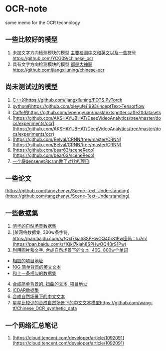 # OCR-note
some memo for the OCR technology
## 一些比较好的模型
1. 未加文字方向检测模块的模型
[主要检测中文和英文以及一些符号https://github.com/YCG09/chinese_ocr](https://github.com/YCG09/chinese_ocr)
2. 具有文字方向检测模块的模型
[都是大神啊https://github.com/jiangxiluning/chinese-ocr](https://github.com/jiangxiluning/chinese-ocr)
## 尚未测试过的模型
1. [C++的https://github.com/jiangxiluning/FOTS.PyTorch](https://github.com/jiangxiluning/FOTS.PyTorch)
2. [python的https://github.com/xieyufei1993/InceptText-Tensorflow](https://github.com/xieyufei1993/InceptText-Tensorflow)
3. [Caffe的https://github.com/lvpengyuan/masktextspotter.caffe2#datasets](https://github.com/lvpengyuan/masktextspotter.caffe2#datasets)
4. [https://github.com/AKSHAYUBHAT/DeepVideoAnalytics/tree/master/docs/experiments/ocr](https://github.com/AKSHAYUBHAT/DeepVideoAnalytics/tree/master/docs/experiments/ocr)
5. [https://github.com/Belval/CRNN/tree/master/CRNN](https://github.com/Belval/CRNN/tree/master/CRNN)
6. [https://github.com/bear63/sceneReco](https://github.com/bear63/sceneReco)
7. [一个将densenet和crnn做了对比的项目](https://github.com/xiaomaxiao/keras_ocr)
## 一些论文
[https://github.com/tangzhenyu/Scene-Text-Understanding](https://github.com/tangzhenyu/Scene-Text-Understanding)
## 一些数据集
1. [清华的自然场景数据集](https://ctwdataset.github.io/)
2. [某网络数据集, 300w条字符, https://pan.baidu.com/s/1QkI7kjah8SPHwOQ40rS1Pw密码：lu7m](https://pan.baidu.com/s/1QkI7kjah8SPHwOQ40rS1Pw)
3. [利用图片和文字, 合成自然场景下的文本, 40G, 800w个单词](http://www.robots.ox.ac.uk/~vgg/data/scenetext/)
- [相应的项目地址](https://github.com/ankush-me/SynthText)
- [10G,简单背景的英文文本](http://www.robots.ox.ac.uk/~vgg/data/text/)
- [和上一条相似的数据集](http://www.robots.ox.ac.uk/~vgg/research/text/)
4. [合成简单背景的, 扭曲的文本, 项目地址](https://github.com/Belval/TextRecognitionDataGenerator)
5. [ICDAR数据集](http://rrc.cvc.uab.es/?com=introduction)
6. [合成自然场景下的中文文本](https://github.com/JarveeLee/SynthText_Chinese_version)
7. [星星比较少的合成自然场景下的中文文本模型https://github.com/wang-tf/Chinese_OCR_synthetic_data](https://github.com/wang-tf/Chinese_OCR_synthetic_data)
## 一个网络汇总笔记
1. [https://cloud.tencent.com/developer/article/1092091](https://cloud.tencent.com/developer/article/1092091)
